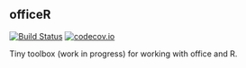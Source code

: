 <!-- README.md is generated from README.Rmd. Please edit that file -->
officeR
-------

[![Build Status](https://travis-ci.org/itsdalmo/officeR.svg?branch=master)](https://travis-ci.org/itsdalmo/officeR) [![codecov.io](http://codecov.io/github/itsdalmo/officeR/coverage.svg?branch=master)](http://codecov.io/github/itsdalmo/officeR?branch=master)

Tiny toolbox (work in progress) for working with office and R.
